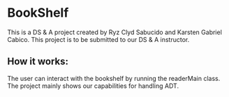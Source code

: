 # BookShelf
This is a DS & A project created by Ryz Clyd Sabucido and Karsten Gabriel Cabico.
This project is to be submitted to our DS & A instructor.

## How it works:
The user can interact with the bookshelf by running the readerMain class. The project
mainly shows our capabilities for handling ADT.

